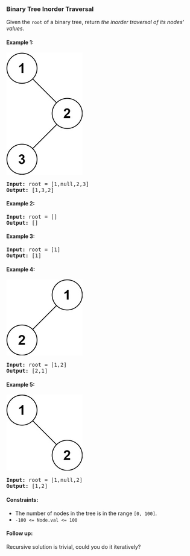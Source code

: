 ### Binary Tree Inorder Traversal

Given the `root` of a binary tree, return *the inorder traversal of its nodes' values*.



#### Example 1:
![](../../resources/lt0094_1.png)
<pre>
<strong>Input:</strong> root = [1,null,2,3]
<strong>Output:</strong> [1,3,2]
</pre>
#### Example 2:
<pre>
<strong>Input:</strong> root = []
<strong>Output:</strong> []
</pre>
#### Example 3:
<pre>
<strong>Input:</strong> root = [1]
<strong>Output:</strong> [1]
</pre>
#### Example 4:
![](../../resources/lt0094_2.png)
<pre>
<strong>Input:</strong> root = [1,2]
<strong>Output:</strong> [2,1]
</pre>
#### Example 5:
![](../../resources/lt0094_3.png)
<pre>
<strong>Input:</strong> root = [1,null,2]
<strong>Output:</strong> [1,2]
</pre>

#### Constraints:

- The number of nodes in the tree is in the range `[0, 100]`.
- `-100 <= Node.val <= 100`


#### Follow up:

Recursive solution is trivial, could you do it iteratively?